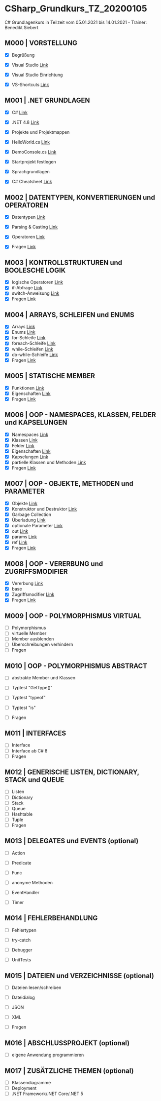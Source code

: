 # CSharp_Grundkurs_TZ_20200105
 C# Grundlagenkurs in Teilzeit vom 05.01.2021 bis 14.01.2021 - Trainer: Benedikt Siebert

## M000 | VORSTELLUNG

- [x] Begrüßung
- [x] Visual Studio [Link](https://visualstudio.microsoft.com/de/)
- [x] Visual Studio Einrichtung
- [x] VS-Shortcuts [Link](VS-SHORTCUTS.md)


## M001 | .NET GRUNDLAGEN
- [x] C# [Link](https://docs.microsoft.com/de-de/dotnet/csharp/)
- [x] .NET 4.8 [Link](https://docs.microsoft.com/de-de/dotnet/api/?view=netframework-4.8)
- [x] Projekte und Projektmappen
- [x] HelloWorld.cs [Link](Uebungen/Modul001_01_HelloWorld/Program.cs)
- [x] DemoConsole.cs [Link](Uebungen/Modul001_02_DemoConsole/Program.cs)
- [x] Startprojekt festlegen
- [x] Sprachgrundlagen
- [x] C# Cheatsheet [Link](CSHARP-CHEATSHEET.md)


## M002 | DATENTYPEN, KONVERTIERUNGEN und OPERATOREN
- [x] Datentypen  [Link](Uebungen/Modul002_01_Datentypen/Program.cs) 
- [x] Parsing & Casting  [Link](Uebungen/Modul002_02_ParsingCasting/Program.cs) 
- [x] Operatoren  [Link](Uebungen/Modul002_03_Operatoren/Program.cs) 
- [x] Fragen  [Link](Uebungen/Modul002_Fragen/Program.cs) 
      

## M003 | KONTROLLSTRUKTUREN und BOOLESCHE LOGIK
- [x] logische Operatoren   [Link](Uebungen/Modul003_01_BoolescheLogik/Program.cs) 
- [x] if-Abfrage  [Link](Uebungen/Modul003_02_Kontrollstrukturen/Program.cs) 
- [x] switch-Anweisung  [Link](Uebungen/Modul003_02_Kontrollstrukturen/Program.cs) 
- [x] Fragen  [Link](Uebungen/Modul003_Fragen/Program.cs) 

## M004 | ARRAYS, SCHLEIFEN und ENUMS
- [x] Arrays  [Link](Uebungen/Modul004_01_Arrays/Program.cs) 
- [x] Enums  [Link](Uebungen/Modul004_02_Enumeratoren/Program.cs) 
- [x] for-Schleife  [Link](Uebungen/Modul004_03_Schleifen/Program.cs) 
- [x] foreach-Schleife  [Link](Uebungen/Modul004_03_Schleifen/Program.cs) 
- [x] while-Schleifen  [Link](Uebungen/Modul004_03_Schleifen/Program.cs) 
- [x] do-while-Schleife  [Link](Uebungen/Modul004_03_Schleifen/Program.cs) 
- [x] Fragen  [Link](Uebungen/Modul004_Fragen/Program.cs) 

## M005 | STATISCHE MEMBER
- [x] Funktionen   [Link](Uebungen/Modul005_01_statischeMember/Program.cs) 
- [x] Eigenschaften   [Link](Uebungen/Modul005_01_statischeMember/Program.cs) 
- [x] Fragen  [Link](Uebungen/Modul005_Fragen/Program.cs) 

## M006 | OOP - NAMESPACES, KLASSEN, FELDER und KAPSELUNGEN
- [x] Namespaces  [Link](Uebungen/Modul006_01_NamespaceKlassen/Program.cs) 
- [x] Klassen  [Link](Uebungen/Modul006_01_NamespaceKlassen/Program.cs) 
- [x] Felder  [Link](Uebungen/Modul006_02_FelderEigenschaften/Felder.cs) 
- [x] Eigenschaften   [Link](Uebungen/Modul006_02_FelderEigenschaften/Eigenschaften.cs) 
- [x] Kapselungen  [Link](Uebungen/Modul006_02_FelderEigenschaften/Eigenschaften.cs) 
- [x] partielle Klassen und Methoden  [Link](Uebungen/Modul006_03_partielleKlassenMethoden/Program.cs) 
- [x] Fragen  [Link](Uebungen/Modul006_Fragen) 

## M007 | OOP - OBJEKTE, METHODEN und PARAMETER
- [x] Objekte  [Link](Uebungen/Modul007_01_Objekte/Program.cs) 
- [x] Konstruktor und Destruktor  [Link](Uebungen/Modul007_01_Objekte/Program.cs) 
- [x] Garbage Collection
- [x] Überladung  [Link](Uebungen/Modul007_02_UeberlagerungParameter/Ueberladung.cs) 
- [x] optionale Parameter  [Link](Uebungen/Modul007_02_UeberlagerungParameter/OptionaleParameter.cs) 
- [x] out  [Link](Uebungen/Modul007_02_UeberlagerungParameter/SchluesselwortOut.cs) 
- [x] params  [Link](Uebungen/Modul007_02_UeberlagerungParameter/SchluesselwortParams.cs) 
- [x] ref  [Link](Uebungen/Modul007_02_UeberlagerungParameter/SchluesselwortRef.cs) 
- [x] Fragen  [Link](Uebungen/Modul007_Fragen) 

## M008 | OOP - VERERBUNG und ZUGRIFFSMODIFIER
- [x] Vererbung  [Link](Uebungen/Modul008_01_Vererbungen/Program.cs) 
- [x] base 
- [x] Zugriffsmodifier  [Link](Uebungen/Modul008_02_Zugriffsmodifizierer/Program.cs) 
- [x] Fragen  [Link](Uebungen/Modul008_Fragen) 

## M009 | OOP - POLYMORPHISMUS VIRTUAL
- [ ] Polymorphismus
- [ ] virtuelle Member <!-- [Link](Uebungen/Modul009_01_PolymorphismusVirtual/SchluesselwortOverride.cs) -->
- [ ] Member ausblenden <!-- [Link](Uebungen/Modul009_01_PolymorphismusVirtual/SchluesselwortNew.cs) -->
- [ ] Überschreibungen verhindern <!-- [Link](Uebungen/Modul009_01_PolymorphismusVirtual/SchluesselwortSealed.cs) -->
- [ ] Fragen <!-- [Link](Uebungen/Modul009_Fragen) -->

## M010 | OOP - POLYMORPHISMUS ABSTRACT
- [ ] abstrakte Member und Klassen <!-- [Link](Uebungen/Modul010_01_PolymorphismusAbstract/Program.cs) -->
- [ ] Typtest "GetType()" <!-- [Link](Uebungen/Modul010_02_Typpruefungen/Program.cs) -->
- [ ] Typtest "typeof" <!-- [Link](Uebungen/Modul010_02_Typpruefungen/Program.cs) -->
- [ ] Typtest "is" <!-- [Link](Uebungen/Modul010_02_Typpruefungen/Program.cs) -->
- [ ] Fragen <!-- [Link](Uebungen/Modul010_Fragen) -->


## M011 | INTERFACES
- [ ] Interface <!-- [Link](Uebungen/Modul011_01_Interface/Program.cs) -->
- [ ] Interface ab C# 8 <!-- [Link](Uebungen/Modul011_02_InterfaceCSharp8/Program.cs) -->
- [ ] Fragen <!-- [Link](Uebungen/Modul011_Fragen) -->

## M012 | GENERISCHE LISTEN, DICTIONARY, STACK und QUEUE
- [ ] Listen <!-- [Link](Uebungen/Modul012_01_Listen/List.cs) -->
- [ ] Dictionary <!-- [Link](Uebungen/Modul012_01_Listen/Dictionary.cs) -->
- [ ] Stack <!-- [Link](Uebungen/Modul012_01_Listen/Stack.cs) -->
- [ ] Queue <!-- [Link](Uebungen/Modul012_01_Listen/Queue.cs) -->
- [ ] Hashtable <!-- [Link](Uebungen/Modul012_01_Listen/Hashtable.cs) -->
- [ ] Tuple <!-- [Link](Uebungen/Modul012_01_Listen/Tuple.cs) -->
- [ ] Fragen <!-- [Link](Uebungen/Modul012_Fragen) -->

## M013 | DELEGATES und EVENTS (optional)
- [ ] Action <!-- [Link](Uebungen/Modul013_01_Delegates/Action.cs) -->
- [ ] Predicate <!-- [Link](Uebungen/Modul013_01_Delegates/Predicate.cs) -->
- [ ] Func <!-- [Link](Uebungen/Modul013_01_Delegates/Func.cs) -->
- [ ] anonyme Methoden <!-- [Link](Uebungen/Modul013_01_Delegates/AnonymeMethoden.cs) -->
- [ ] EventHandler <!-- [Link](Uebungen/Modul013_02_Events/Program.cs) -->
- [ ] Timer <!-- [Link](Uebungen/Modul013_03_Timer/Program.cs) -->


## M014 | FEHLERBEHANDLUNG
- [ ] Fehlertypen
- [ ] try-catch <!-- [Link](Uebungen/Modul014_01_Fehlerbehandlung/Program.cs) -->
- [ ] Debugger 
- [ ] UnitTests <!-- [Link](Uebungen/Modul014_02_UnitTest_Funktionen/Program.cs) -->


## M015 | DATEIEN und VERZEICHNISSE (optional)
- [ ] Dateien lesen/schreiben <!-- [Link](Uebungen/Modul015_01_Dateien_Verzeichnisse/MainWindow.xaml.cs) -->
- [ ] Dateidialog <!-- [Link](Uebungen/Modul015_01_Dateien_Verzeichnisse/MainWindow.xaml.cs) -->
- [ ] JSON <!-- [Link](Uebungen/Modul015_02_JSON/Program.cs) -->
- [ ] XML <!-- [Link](Uebungen/Modul015_03_XML/Program.cs) -->
- [ ] Fragen <!-- [Link](Uebungen/Modul015_Fragen) -->


## M016 | ABSCHLUSSPROJEKT (optional)
- [ ] eigene Anwendung programmieren <!-- [Link](Uebungen/Modul016_Abschluss) -->

## M017 | ZUSÄTZLICHE THEMEN (optional)
- [ ] Klassendiagramme
- [ ] Deployment
- [ ] .NET Framework/.NET Core/.NET 5
